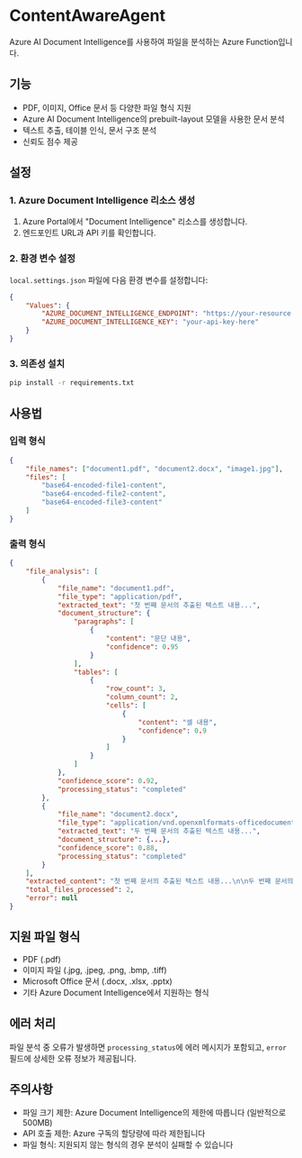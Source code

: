 # ContentAwareAgent

Azure AI Document Intelligence를 사용하여 파일을 분석하는 Azure Function입니다.

## 기능

- PDF, 이미지, Office 문서 등 다양한 파일 형식 지원
- Azure AI Document Intelligence의 prebuilt-layout 모델을 사용한 문서 분석
- 텍스트 추출, 테이블 인식, 문서 구조 분석
- 신뢰도 점수 제공

## 설정

### 1. Azure Document Intelligence 리소스 생성

1. Azure Portal에서 "Document Intelligence" 리소스를 생성합니다.
2. 엔드포인트 URL과 API 키를 확인합니다.

### 2. 환경 변수 설정

`local.settings.json` 파일에 다음 환경 변수를 설정합니다:

```json
{
	"Values": {
		"AZURE_DOCUMENT_INTELLIGENCE_ENDPOINT": "https://your-resource.cognitiveservices.azure.com/",
		"AZURE_DOCUMENT_INTELLIGENCE_KEY": "your-api-key-here"
	}
}
```

### 3. 의존성 설치

```bash
pip install -r requirements.txt
```

## 사용법

### 입력 형식

```json
{
	"file_names": ["document1.pdf", "document2.docx", "image1.jpg"],
	"files": [
		"base64-encoded-file1-content",
		"base64-encoded-file2-content",
		"base64-encoded-file3-content"
	]
}
```

### 출력 형식

```json
{
	"file_analysis": [
		{
			"file_name": "document1.pdf",
			"file_type": "application/pdf",
			"extracted_text": "첫 번째 문서의 추출된 텍스트 내용...",
			"document_structure": {
				"paragraphs": [
					{
						"content": "문단 내용",
						"confidence": 0.95
					}
				],
				"tables": [
					{
						"row_count": 3,
						"column_count": 2,
						"cells": [
							{
								"content": "셀 내용",
								"confidence": 0.9
							}
						]
					}
				]
			},
			"confidence_score": 0.92,
			"processing_status": "completed"
		},
		{
			"file_name": "document2.docx",
			"file_type": "application/vnd.openxmlformats-officedocument.wordprocessingml.document",
			"extracted_text": "두 번째 문서의 추출된 텍스트 내용...",
			"document_structure": {...},
			"confidence_score": 0.88,
			"processing_status": "completed"
		}
	],
	"extracted_content": "첫 번째 문서의 추출된 텍스트 내용...\n\n두 번째 문서의 추출된 텍스트 내용...",
	"total_files_processed": 2,
	"error": null
}
```

## 지원 파일 형식

- PDF (.pdf)
- 이미지 파일 (.jpg, .jpeg, .png, .bmp, .tiff)
- Microsoft Office 문서 (.docx, .xlsx, .pptx)
- 기타 Azure Document Intelligence에서 지원하는 형식

## 에러 처리

파일 분석 중 오류가 발생하면 `processing_status`에 에러 메시지가 포함되고, `error` 필드에 상세한 오류 정보가 제공됩니다.

## 주의사항

- 파일 크기 제한: Azure Document Intelligence의 제한에 따릅니다 (일반적으로 500MB)
- API 호출 제한: Azure 구독의 할당량에 따라 제한됩니다
- 파일 형식: 지원되지 않는 형식의 경우 분석이 실패할 수 있습니다
